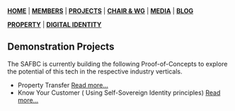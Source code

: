 [**HOME**](https://www.safbc.co.za) | [**MEMBERS**](/members/) | [**PROJECTS**](/projects/kyc/) | [**CHAIR & WG**](/committees/) | [**MEDIA**](/media/) | [**BLOG**](/blog/)

[**PROPERTY**](/projects/property/) | [**DIGITAL IDENTITY**](/projects/kyc/)

## Demonstration Projects

The SAFBC is currently building the following Proof-of-Concepts to explore the potential of this tech in the respective industry verticals.

-   Property Transfer [Read more...](/projects/property/)
-   Know Your Customer ( Using Self-Sovereign Identity principles) [Read more...](/projects/kyc/)
